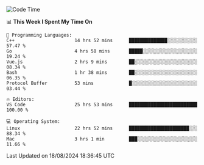 
<!--START_SECTION:waka-->
![Code Time](http://img.shields.io/badge/Code%20Time-2%2C373%20hrs%2010%20mins-blue)

📊 **This Week I Spent My Time On** 

```text
💬 Programming Languages: 
C++                      14 hrs 52 mins      ██████████████░░░░░░░░░░░   57.47 % 
Go                       4 hrs 58 mins       █████░░░░░░░░░░░░░░░░░░░░   19.24 % 
Vue.js                   2 hrs 9 mins        ██░░░░░░░░░░░░░░░░░░░░░░░   08.34 % 
Bash                     1 hr 38 mins        ██░░░░░░░░░░░░░░░░░░░░░░░   06.35 % 
Protocol Buffer          53 mins             █░░░░░░░░░░░░░░░░░░░░░░░░   03.44 % 

🔥 Editors: 
VS Code                  25 hrs 53 mins      █████████████████████████   100.00 % 

💻 Operating System: 
Linux                    22 hrs 52 mins      ██████████████████████░░░   88.34 % 
Mac                      3 hrs 1 min         ███░░░░░░░░░░░░░░░░░░░░░░   11.66 % 
```


 Last Updated on 18/08/2024 18:36:45 UTC
<!--END_SECTION:waka-->

